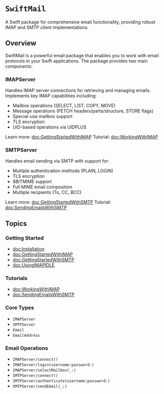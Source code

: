 # ``SwiftMail``

A Swift package for comprehensive email functionality, providing robust IMAP and SMTP client implementations.

## Overview

SwiftMail is a powerful email package that enables you to work with email protocols in your Swift applications. The package provides two main components:

### IMAPServer
Handles IMAP server connections for retrieving and managing emails. Implements key IMAP capabilities including:
- Mailbox operations (SELECT, LIST, COPY, MOVE)
- Message operations (FETCH headers/parts/structure, STORE flags)
- Special-use mailbox support
- TLS encryption
- UID-based operations via UIDPLUS

Learn more: <doc:GettingStartedWithIMAP>
Tutorial: <doc:WorkingWithIMAP>

### SMTPServer
Handles email sending via SMTP with support for:
- Multiple authentication methods (PLAIN, LOGIN)
- TLS encryption
- 8BITMIME support
- Full MIME email composition
- Multiple recipients (To, CC, BCC)

Learn more: <doc:GettingStartedWithSMTP>
Tutorial: <doc:SendingEmailsWithSMTP>

## Topics

### Getting Started

- <doc:Installation>
- <doc:GettingStartedWithIMAP>
- <doc:GettingStartedWithSMTP>
- <doc:UsingIMAPIDLE>

### Tutorials

- <doc:WorkingWithIMAP>
- <doc:SendingEmailsWithSMTP>

### Core Types

- ``IMAPServer``
- ``SMTPServer``
- ``Email``
- ``EmailAddress``

### Email Operations

- ``IMAPServer/connect()``
- ``IMAPServer/login(username:password:)``
- ``IMAPServer/selectMailbox(_:)``
- ``SMTPServer/connect()``
- ``SMTPServer/authenticate(username:password:)``
- ``SMTPServer/sendEmail(_:)``
